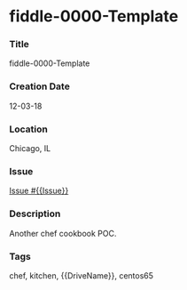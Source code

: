 fiddle-0000-Template
======

### Title

fiddle-0000-Template


### Creation Date

12-03-18


### Location

Chicago, IL


### Issue

[Issue #{{Issue}}](https://github.com/bradyhouse/house/issues/{{Issue}})


### Description

Another chef cookbook POC.


### Tags

chef, kitchen, {{DriveName}}, centos65
